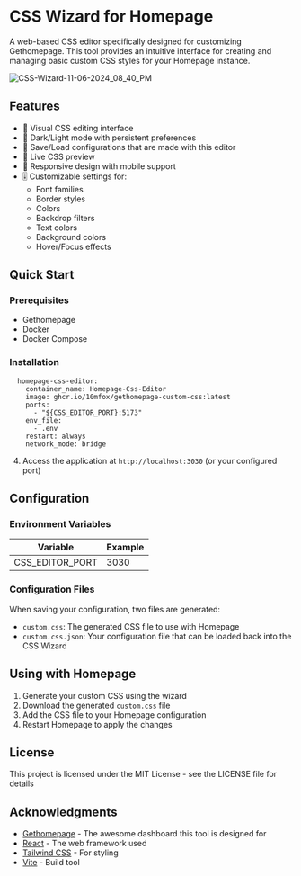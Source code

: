 # CSS Wizard for Homepage

A web-based CSS editor specifically designed for customizing Gethomepage. This tool provides an intuitive interface for creating and managing basic custom CSS styles for your Homepage instance.

![CSS-Wizard-11-06-2024_08_40_PM](https://github.com/user-attachments/assets/1b5ec82c-7e89-4a83-915d-aa9796392cd9)


## Features

- 🎨 Visual CSS editing interface
- 🌙 Dark/Light mode with persistent preferences
- 💾 Save/Load configurations that are made with this editor
- 🎯 Live CSS preview
- 📱 Responsive design with mobile support
- 🎚️ Customizable settings for:
  - Font families
  - Border styles
  - Colors
  - Backdrop filters
  - Text colors
  - Background colors
  - Hover/Focus effects

## Quick Start

### Prerequisites

- Gethomepage
- Docker
- Docker Compose

### Installation
```
  homepage-css-editor:
    container_name: Homepage-Css-Editor  
    image: ghcr.io/10mfox/gethomepage-custom-css:latest
    ports:
      - "${CSS_EDITOR_PORT}:5173"     
    env_file:
      - .env     
    restart: always    
    network_mode: bridge
```
4. Access the application at `http://localhost:3030` (or your configured port)

## Configuration

### Environment Variables

| Variable | Example |
|----------|-------------|
| CSS_EDITOR_PORT | 3030 |

### Configuration Files

When saving your configuration, two files are generated:
- `custom.css`: The generated CSS file to use with Homepage
- `custom.css.json`: Your configuration file that can be loaded back into the CSS Wizard

## Using with Homepage

1. Generate your custom CSS using the wizard
2. Download the generated `custom.css` file
3. Add the CSS file to your Homepage configuration
4. Restart Homepage to apply the changes

## License

This project is licensed under the MIT License - see the LICENSE file for details

## Acknowledgments

- [Gethomepage](https://github.com/gethomepage/homepage) - The awesome dashboard this tool is designed for
- [React](https://reactjs.org/) - The web framework used
- [Tailwind CSS](https://tailwindcss.com/) - For styling
- [Vite](https://vitejs.dev/) - Build tool
